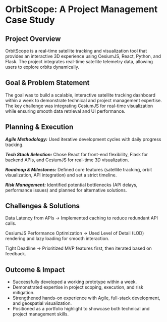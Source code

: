 # OrbitScope: A Project Management Case Study 

## Project Overview

OrbitScope is a real-time satellite tracking and visualization tool that provides an interactive 3D experience using CesiumJS, React, Python, and Flask. The project integrates real-time satellite telemetry data, allowing users to explore orbits dynamically.

## Goal & Problem Statement

The goal was to build a scalable, interactive satellite tracking dashboard within a week to demonstrate technical and project management expertise. The key challenge was integrating CesiumJS for real-time visualization while ensuring smooth data retrieval and UI performance.

## Planning & Execution

***Agile Methodology:*** Used iterative development cycles with daily progress tracking.

***Tech Stack Selection:*** Chose React for front-end flexibility, Flask for backend APIs, and CesiumJS for real-time 3D visualization.

***Roadmap & Milestones:*** Defined core features (satellite tracking, orbit visualization, API integration) and set a strict timeline.

***Risk Management:*** Identified potential bottlenecks (API delays, performance issues) and planned for alternative solutions.

## Challenges & Solutions

Data Latency from APIs → Implemented caching to reduce redundant API calls.

CesiumJS Performance Optimization → Used Level of Detail (LOD) rendering and lazy loading for smooth interaction.

Tight Deadline → Prioritized MVP features first, then iterated based on feedback.

## Outcome & Impact

- Successfully developed a working prototype within a week.
- Demonstrated expertise in project scoping, execution, and risk mitigation.
- Strengthened hands-on experience with Agile, full-stack development, and geospatial visualization.
- Positioned as a portfolio highlight to showcase both technical and project management skills.